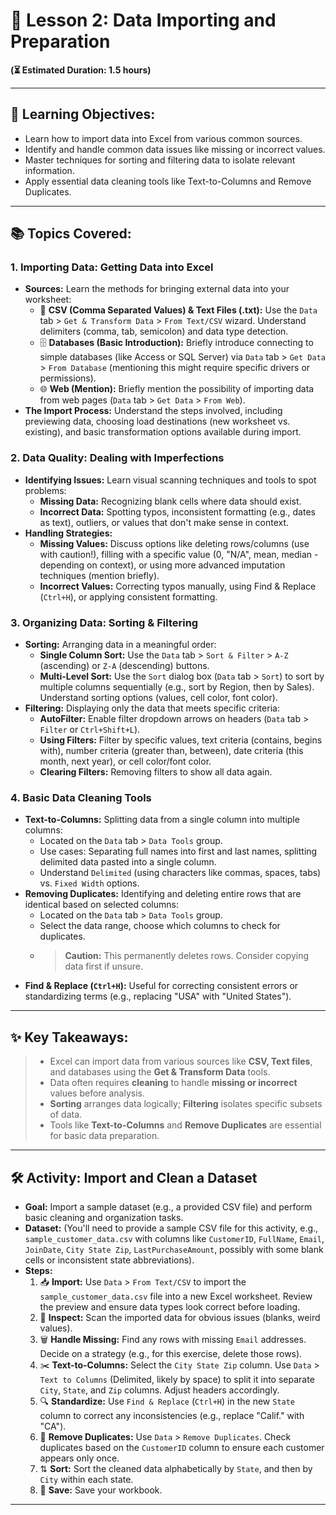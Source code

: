 # 🧹 Lesson 2: Data Importing and Preparation

**(⏳ Estimated Duration: 1.5 hours)**

---

## 🎯 Learning Objectives:

*   Learn how to import data into Excel from various common sources.
*   Identify and handle common data issues like missing or incorrect values.
*   Master techniques for sorting and filtering data to isolate relevant information.
*   Apply essential data cleaning tools like Text-to-Columns and Remove Duplicates.

---

## 📚 Topics Covered:

### 1. Importing Data: Getting Data into Excel

*   **Sources:** Learn the methods for bringing external data into your worksheet:
    *   📄 **CSV (Comma Separated Values) & Text Files (.txt):** Use the `Data` tab > `Get & Transform Data` > `From Text/CSV` wizard. Understand delimiters (comma, tab, semicolon) and data type detection.
    *   🗄️ **Databases (Basic Introduction):** Briefly introduce connecting to simple databases (like Access or SQL Server) via `Data` tab > `Get Data` > `From Database` (mentioning this might require specific drivers or permissions).
    *   🌐 **Web (Mention):** Briefly mention the possibility of importing data from web pages (`Data` tab > `Get Data` > `From Web`).
*   **The Import Process:** Understand the steps involved, including previewing data, choosing load destinations (new worksheet vs. existing), and basic transformation options available during import.

### 2. Data Quality: Dealing with Imperfections

*   **Identifying Issues:** Learn visual scanning techniques and tools to spot problems:
    *   **Missing Data:** Recognizing blank cells where data should exist.
    *   **Incorrect Data:** Spotting typos, inconsistent formatting (e.g., dates as text), outliers, or values that don't make sense in context.
*   **Handling Strategies:**
    *   **Missing Values:** Discuss options like deleting rows/columns (use with caution!), filling with a specific value (0, "N/A", mean, median - depending on context), or using more advanced imputation techniques (mention briefly).
    *   **Incorrect Values:** Correcting typos manually, using Find & Replace (`Ctrl+H`), or applying consistent formatting.

### 3. Organizing Data: Sorting & Filtering

*   **Sorting:** Arranging data in a meaningful order:
    *   **Single Column Sort:** Use the `Data` tab > `Sort & Filter` > `A-Z` (ascending) or `Z-A` (descending) buttons.
    *   **Multi-Level Sort:** Use the `Sort` dialog box (`Data` tab > `Sort`) to sort by multiple columns sequentially (e.g., sort by Region, then by Sales). Understand sorting options (values, cell color, font color).
*   **Filtering:** Displaying only the data that meets specific criteria:
    *   **AutoFilter:** Enable filter dropdown arrows on headers (`Data` tab > `Filter` or `Ctrl+Shift+L`).
    *   **Using Filters:** Filter by specific values, text criteria (contains, begins with), number criteria (greater than, between), date criteria (this month, next year), or cell color/font color.
    *   **Clearing Filters:** Removing filters to show all data again.

### 4. Basic Data Cleaning Tools

*   **Text-to-Columns:** Splitting data from a single column into multiple columns:
    *   Located on the `Data` tab > `Data Tools` group.
    *   Use cases: Separating full names into first and last names, splitting delimited data pasted into a single column.
    *   Understand `Delimited` (using characters like commas, spaces, tabs) vs. `Fixed Width` options.
*   **Removing Duplicates:** Identifying and deleting entire rows that are identical based on selected columns:
    *   Located on the `Data` tab > `Data Tools` group.
    *   Select the data range, choose which columns to check for duplicates.
    *   > **Caution:** This permanently deletes rows. Consider copying data first if unsure.
*   **Find & Replace (`Ctrl+H`):** Useful for correcting consistent errors or standardizing terms (e.g., replacing "USA" with "United States").

---

## ✨ Key Takeaways:

> *   Excel can import data from various sources like **CSV, Text files**, and databases using the **Get & Transform Data** tools.
> *   Data often requires **cleaning** to handle **missing or incorrect** values before analysis.
> *   **Sorting** arranges data logically; **Filtering** isolates specific subsets of data.
> *   Tools like **Text-to-Columns** and **Remove Duplicates** are essential for basic data preparation.

---

## 🛠️ Activity: Import and Clean a Dataset

*   **Goal:** Import a sample dataset (e.g., a provided CSV file) and perform basic cleaning and organization tasks.
*   **Dataset:** (You'll need to provide a sample CSV file for this activity, e.g., `sample_customer_data.csv` with columns like `CustomerID`, `FullName`, `Email`, `JoinDate`, `City State Zip`, `LastPurchaseAmount`, possibly with some blank cells or inconsistent state abbreviations).
*   **Steps:**
    1.  📥 **Import:** Use `Data` > `From Text/CSV` to import the `sample_customer_data.csv` file into a new Excel worksheet. Review the preview and ensure data types look correct before loading.
    2.  👀 **Inspect:** Scan the imported data for obvious issues (blanks, weird values).
    3.  🗑️ **Handle Missing:** Find any rows with missing `Email` addresses. Decide on a strategy (e.g., for this exercise, delete those rows).
    4.  ✂️ **Text-to-Columns:** Select the `City State Zip` column. Use `Data` > `Text to Columns` (Delimited, likely by space) to split it into separate `City`, `State`, and `Zip` columns. Adjust headers accordingly.
    5.  🔍 **Standardize:** Use `Find & Replace` (`Ctrl+H`) in the new `State` column to correct any inconsistencies (e.g., replace "Calif." with "CA").
    6.  🚫 **Remove Duplicates:** Use `Data` > `Remove Duplicates`. Check duplicates based on the `CustomerID` column to ensure each customer appears only once.
    7.  ⇅ **Sort:** Sort the cleaned data alphabetically by `State`, and then by `City` within each state.
    8.  💾 **Save:** Save your workbook.

---

